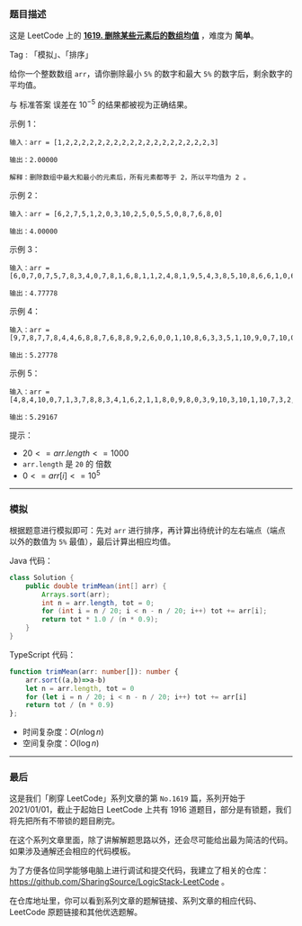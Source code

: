 ### 题目描述

这是 LeetCode 上的 **[1619. 删除某些元素后的数组均值](https://leetcode.cn/problems/mean-of-array-after-removing-some-elements/solution/by-ac_oier-73w7/)** ，难度为 **简单**。

Tag : 「模拟」、「排序」



给你一个整数数组 `arr`，请你删除最小 `5%` 的数字和最大 `5%` 的数字后，剩余数字的平均值。

与 标准答案 误差在 $10^{-5}$ 的结果都被视为正确结果。

示例 1：
```
输入：arr = [1,2,2,2,2,2,2,2,2,2,2,2,2,2,2,2,2,2,2,3]

输出：2.00000

解释：删除数组中最大和最小的元素后，所有元素都等于 2，所以平均值为 2 。
```
示例 2：
```
输入：arr = [6,2,7,5,1,2,0,3,10,2,5,0,5,5,0,8,7,6,8,0]

输出：4.00000
```
示例 3：
```
输入：arr = [6,0,7,0,7,5,7,8,3,4,0,7,8,1,6,8,1,1,2,4,8,1,9,5,4,3,8,5,10,8,6,6,1,0,6,10,8,2,3,4]

输出：4.77778
```
示例 4：
```
输入：arr = [9,7,8,7,7,8,4,4,6,8,8,7,6,8,8,9,2,6,0,0,1,10,8,6,3,3,5,1,10,9,0,7,10,0,10,4,1,10,6,9,3,6,0,0,2,7,0,6,7,2,9,7,7,3,0,1,6,1,10,3]

输出：5.27778
```
示例 5：
```
输入：arr = [4,8,4,10,0,7,1,3,7,8,8,3,4,1,6,2,1,1,8,0,9,8,0,3,9,10,3,10,1,10,7,3,2,1,4,9,10,7,6,4,0,8,5,1,2,1,6,2,5,0,7,10,9,10,3,7,10,5,8,5,7,6,7,6,10,9,5,10,5,5,7,2,10,7,7,8,2,0,1,1]

输出：5.29167
```

提示：
* $20 <= arr.length <= 1000$
* `arr.length` 是 `20` 的 倍数 
* $0 <= arr[i] <= 10^5$

---

### 模拟

根据题意进行模拟即可：先对 `arr` 进行排序，再计算出待统计的左右端点（端点以外的数值为 `5%` 最值），最后计算出相应均值。

Java 代码：
```java
class Solution {
    public double trimMean(int[] arr) {
        Arrays.sort(arr);
        int n = arr.length, tot = 0;
        for (int i = n / 20; i < n - n / 20; i++) tot += arr[i];
        return tot * 1.0 / (n * 0.9);
    }
}
```
TypeScript 代码：
```TypeScript
function trimMean(arr: number[]): number {
    arr.sort((a,b)=>a-b)
    let n = arr.length, tot = 0
    for (let i = n / 20; i < n - n / 20; i++) tot += arr[i]
    return tot / (n * 0.9)
};
```
* 时间复杂度：$O(n\log{n})$
* 空间复杂度：$O(\log{n})$

---

### 最后

这是我们「刷穿 LeetCode」系列文章的第 `No.1619` 篇，系列开始于 2021/01/01，截止于起始日 LeetCode 上共有 1916 道题目，部分是有锁题，我们将先把所有不带锁的题目刷完。

在这个系列文章里面，除了讲解解题思路以外，还会尽可能给出最为简洁的代码。如果涉及通解还会相应的代码模板。

为了方便各位同学能够电脑上进行调试和提交代码，我建立了相关的仓库：https://github.com/SharingSource/LogicStack-LeetCode 。

在仓库地址里，你可以看到系列文章的题解链接、系列文章的相应代码、LeetCode 原题链接和其他优选题解。

